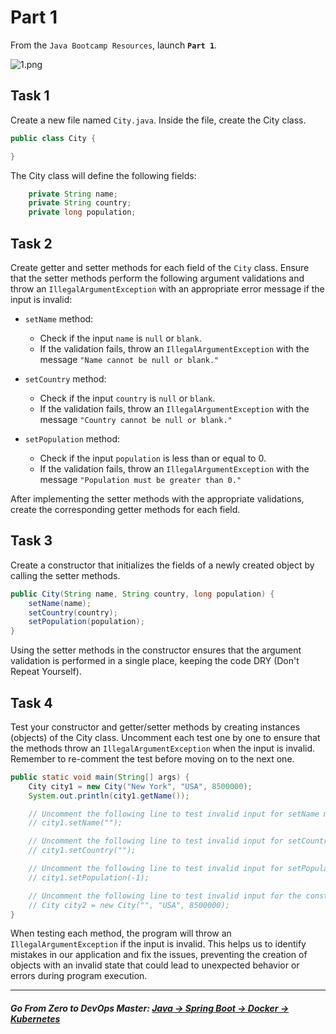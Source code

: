 # Part 1

From the `Java Bootcamp Resources`, launch **`Part 1`**.

![1.png](https://img-c.udemycdn.com/redactor/raw/article_lecture/2025-01-03_22-16-01-a051cdcf04351ef759b53aa73c92548f.png)


## Task 1
Create a new file named `City.java`. Inside the file, create the City class.

```java
public class City {

}
```
The City class will define the following fields:

```java
    private String name;
    private String country;
    private long population;
```

## Task 2
Create getter and setter methods for each field of the `City` class. Ensure that the setter methods perform the following argument validations and throw an `IllegalArgumentException` with an appropriate error message if the input is invalid:

- `setName` method:

   - Check if the input `name` is `null` or `blank`.
   - If the validation fails, throw an `IllegalArgumentException` with the message `"Name cannot be null or blank."`

- `setCountry` method:

   - Check if the input `country` is `null` or `blank`.
   - If the validation fails, throw an `IllegalArgumentException` with the message `"Country cannot be null or blank."`

 - `setPopulation` method:

    - Check if the input `population` is less than or equal to 0.
    - If the validation fails, throw an `IllegalArgumentException` with the message `"Population must be greater than 0."`

After implementing the setter methods with the appropriate validations, create the corresponding getter methods for each field.

## Task 3
Create a constructor that initializes the fields of a newly created object by calling the setter methods.

``` java
public City(String name, String country, long population) {
    setName(name);
    setCountry(country);
    setPopulation(population);
}
```

Using the setter methods in the constructor ensures that the argument validation is performed in a single place, keeping the code DRY (Don't Repeat Yourself).

## Task 4
Test your constructor and getter/setter methods by creating instances (objects) of the City class. Uncomment each test one by one to ensure that the methods throw an `IllegalArgumentException` when the input is invalid. Remember to re-comment the test before moving on to the next one.

```java
public static void main(String[] args) {
    City city1 = new City("New York", "USA", 8500000);
    System.out.println(city1.getName());

    // Uncomment the following line to test invalid input for setName method
    // city1.setName("");

    // Uncomment the following line to test invalid input for setCountry method
    // city1.setCountry("");

    // Uncomment the following line to test invalid input for setPopulation method
    // city1.setPopulation(-1);

    // Uncomment the following line to test invalid input for the constructor
    // City city2 = new City("", "USA", 8500000);
}
```
When testing each method, the program will throw an `IllegalArgumentException` if the input is invalid. This helps us to identify mistakes in our application and fix the issues, preventing the creation of objects with an invalid state that could lead to unexpected behavior or errors during program execution.

-----
##### **Go From Zero to DevOps Master**: *[Java → Spring Boot → Docker → Kubernetes](https://rslim087a.github.io/zero-devops-roadmap/)*


